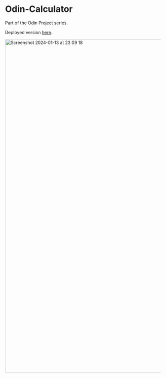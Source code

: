 # Odin-Calculator
Part of the Odin Project series.

Deployed version <a href="https://urostodorovic95.github.io/Odin-Calculator/">here</a>.

<img width="1080" alt="Screenshot 2024-01-13 at 23 09 18" src="https://github.com/urostodorovic95/Odin-Calculator/assets/150077866/37e506d3-2f75-4881-a039-0d547ef6a1db">
